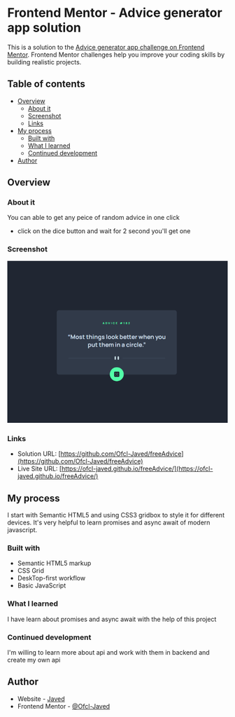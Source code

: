 # Frontend Mentor - Advice generator app solution

This is a solution to the [Advice generator app challenge on Frontend Mentor](https://www.frontendmentor.io/challenges/advice-generator-app-QdUG-13db). Frontend Mentor challenges help you improve your coding skills by building realistic projects.

## Table of contents

- [Overview](#overview)
  - [About it](#About-it)
  - [Screenshot](#screenshot)
  - [Links](#links)
- [My process](#my-process)
  - [Built with](#built-with)
  - [What I learned](#what-i-learned)
  - [Continued development](#continued-development)
- [Author](#author)
## Overview

### About it

You can able to get any peice of random advice in one click 
- click on the dice button and wait for 2 second you'll get one

### Screenshot

![](./screenshot.jpg)

### Links

- Solution URL: [https://github.com/Ofcl-Javed/freeAdvice](https://github.com/Ofcl-Javed/freeAdvice)
- Live Site URL: [https://ofcl-javed.github.io/freeAdvice/](https://ofcl-javed.github.io/freeAdvice/)

## My process
I start with Semantic HTML5 and using CSS3 gridbox to style it for different devices. It's very helpful to learn promises and async await of modern javascript.

### Built with

- Semantic HTML5 markup
- CSS Grid
- DeskTop-first workflow
- Basic JavaScript

### What I learned

I have learn about promises and async await with the help of this project

### Continued development

I'm willing to learn more about api and work with them in backend and create my own api

## Author

- Website - [Javed](https://ofcl-javed.github.io/findjaved/)
- Frontend Mentor - [@Ofcl-Javed](https://www.frontendmentor.io/profile/Ofcl-Javed)
